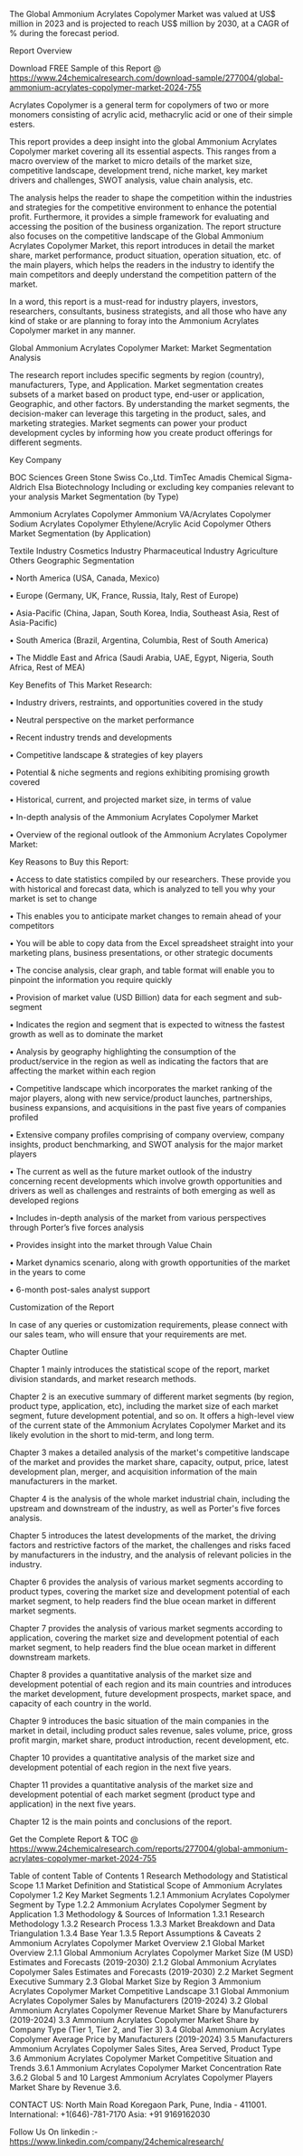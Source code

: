 The Global Ammonium Acrylates Copolymer Market was valued at US$ million in 2023 and is projected to reach US$ million by 2030, at a CAGR of % during the forecast period.

Report Overview

Download FREE Sample of this Report @ https://www.24chemicalresearch.com/download-sample/277004/global-ammonium-acrylates-copolymer-market-2024-755

Acrylates Copolymer is a general term for copolymers of two or more monomers consisting of acrylic acid, methacrylic acid or one of their simple esters.

This report provides a deep insight into the global Ammonium Acrylates Copolymer market covering all its essential aspects. This ranges from a macro overview of the market to micro details of the market size, competitive landscape, development trend, niche market, key market drivers and challenges, SWOT analysis, value chain analysis, etc.

The analysis helps the reader to shape the competition within the industries and strategies for the competitive environment to enhance the potential profit. Furthermore, it provides a simple framework for evaluating and accessing the position of the business organization. The report structure also focuses on the competitive landscape of the Global Ammonium Acrylates Copolymer Market, this report introduces in detail the market share, market performance, product situation, operation situation, etc. of the main players, which helps the readers in the industry to identify the main competitors and deeply understand the competition pattern of the market.

In a word, this report is a must-read for industry players, investors, researchers, consultants, business strategists, and all those who have any kind of stake or are planning to foray into the Ammonium Acrylates Copolymer market in any manner.

Global Ammonium Acrylates Copolymer Market: Market Segmentation Analysis

The research report includes specific segments by region (country), manufacturers, Type, and Application. Market segmentation creates subsets of a market based on product type, end-user or application, Geographic, and other factors. By understanding the market segments, the decision-maker can leverage this targeting in the product, sales, and marketing strategies. Market segments can power your product development cycles by informing how you create product offerings for different segments.

Key Company

BOC Sciences
Green Stone Swiss Co.,Ltd.
TimTec
Amadis Chemical
Sigma-Aldrich
Elsa Biotechnology
Including or excluding key companies relevant to your analysis
Market Segmentation (by Type)

Ammonium Acrylates Copolymer
Ammonium VA/Acrylates Copolymer
Sodium Acrylates Copolymer
Ethylene/Acrylic Acid Copolymer
Others
Market Segmentation (by Application)

Textile Industry
Cosmetics Industry
Pharmaceutical Industry
Agriculture
Others
Geographic Segmentation

• North America (USA, Canada, Mexico)

• Europe (Germany, UK, France, Russia, Italy, Rest of Europe)

• Asia-Pacific (China, Japan, South Korea, India, Southeast Asia, Rest of Asia-Pacific)

• South America (Brazil, Argentina, Columbia, Rest of South America)

• The Middle East and Africa (Saudi Arabia, UAE, Egypt, Nigeria, South Africa, Rest of MEA)

Key Benefits of This Market Research:

• Industry drivers, restraints, and opportunities covered in the study

• Neutral perspective on the market performance

• Recent industry trends and developments

• Competitive landscape & strategies of key players

• Potential & niche segments and regions exhibiting promising growth covered

• Historical, current, and projected market size, in terms of value

• In-depth analysis of the Ammonium Acrylates Copolymer Market

• Overview of the regional outlook of the Ammonium Acrylates Copolymer Market:

Key Reasons to Buy this Report:

• Access to date statistics compiled by our researchers. These provide you with historical and forecast data, which is analyzed to tell you why your market is set to change

• This enables you to anticipate market changes to remain ahead of your competitors

• You will be able to copy data from the Excel spreadsheet straight into your marketing plans, business presentations, or other strategic documents

• The concise analysis, clear graph, and table format will enable you to pinpoint the information you require quickly

• Provision of market value (USD Billion) data for each segment and sub-segment

• Indicates the region and segment that is expected to witness the fastest growth as well as to dominate the market

• Analysis by geography highlighting the consumption of the product/service in the region as well as indicating the factors that are affecting the market within each region

• Competitive landscape which incorporates the market ranking of the major players, along with new service/product launches, partnerships, business expansions, and acquisitions in the past five years of companies profiled

• Extensive company profiles comprising of company overview, company insights, product benchmarking, and SWOT analysis for the major market players

• The current as well as the future market outlook of the industry concerning recent developments which involve growth opportunities and drivers as well as challenges and restraints of both emerging as well as developed regions

• Includes in-depth analysis of the market from various perspectives through Porter’s five forces analysis

• Provides insight into the market through Value Chain

• Market dynamics scenario, along with growth opportunities of the market in the years to come

• 6-month post-sales analyst support

Customization of the Report

In case of any queries or customization requirements, please connect with our sales team, who will ensure that your requirements are met.

Chapter Outline

Chapter 1 mainly introduces the statistical scope of the report, market division standards, and market research methods.

Chapter 2 is an executive summary of different market segments (by region, product type, application, etc), including the market size of each market segment, future development potential, and so on. It offers a high-level view of the current state of the Ammonium Acrylates Copolymer Market and its likely evolution in the short to mid-term, and long term.

Chapter 3 makes a detailed analysis of the market's competitive landscape of the market and provides the market share, capacity, output, price, latest development plan, merger, and acquisition information of the main manufacturers in the market.

Chapter 4 is the analysis of the whole market industrial chain, including the upstream and downstream of the industry, as well as Porter's five forces analysis.

Chapter 5 introduces the latest developments of the market, the driving factors and restrictive factors of the market, the challenges and risks faced by manufacturers in the industry, and the analysis of relevant policies in the industry.

Chapter 6 provides the analysis of various market segments according to product types, covering the market size and development potential of each market segment, to help readers find the blue ocean market in different market segments.

Chapter 7 provides the analysis of various market segments according to application, covering the market size and development potential of each market segment, to help readers find the blue ocean market in different downstream markets.

Chapter 8 provides a quantitative analysis of the market size and development potential of each region and its main countries and introduces the market development, future development prospects, market space, and capacity of each country in the world.

Chapter 9 introduces the basic situation of the main companies in the market in detail, including product sales revenue, sales volume, price, gross profit margin, market share, product introduction, recent development, etc.

Chapter 10 provides a quantitative analysis of the market size and development potential of each region in the next five years.

Chapter 11 provides a quantitative analysis of the market size and development potential of each market segment (product type and application) in the next five years.

Chapter 12 is the main points and conclusions of the report.

Get the Complete Report & TOC @ https://www.24chemicalresearch.com/reports/277004/global-ammonium-acrylates-copolymer-market-2024-755

Table of content
Table of Contents
1 Research Methodology and Statistical Scope
1.1 Market Definition and Statistical Scope of Ammonium Acrylates Copolymer
1.2 Key Market Segments
1.2.1 Ammonium Acrylates Copolymer Segment by Type
1.2.2 Ammonium Acrylates Copolymer Segment by Application
1.3 Methodology & Sources of Information
1.3.1 Research Methodology
1.3.2 Research Process
1.3.3 Market Breakdown and Data Triangulation
1.3.4 Base Year
1.3.5 Report Assumptions & Caveats
2 Ammonium Acrylates Copolymer Market Overview
2.1 Global Market Overview
2.1.1 Global Ammonium Acrylates Copolymer Market Size (M USD) Estimates and Forecasts (2019-2030)
2.1.2 Global Ammonium Acrylates Copolymer Sales Estimates and Forecasts (2019-2030)
2.2 Market Segment Executive Summary
2.3 Global Market Size by Region
3 Ammonium Acrylates Copolymer Market Competitive Landscape
3.1 Global Ammonium Acrylates Copolymer Sales by Manufacturers (2019-2024)
3.2 Global Ammonium Acrylates Copolymer Revenue Market Share by Manufacturers (2019-2024)
3.3 Ammonium Acrylates Copolymer Market Share by Company Type (Tier 1, Tier 2, and Tier 3)
3.4 Global Ammonium Acrylates Copolymer Average Price by Manufacturers (2019-2024)
3.5 Manufacturers Ammonium Acrylates Copolymer Sales Sites, Area Served, Product Type
3.6 Ammonium Acrylates Copolymer Market Competitive Situation and Trends
3.6.1 Ammonium Acrylates Copolymer Market Concentration Rate
3.6.2 Global 5 and 10 Largest Ammonium Acrylates Copolymer Players Market Share by Revenue
3.6.

CONTACT US:
North Main Road Koregaon Park, Pune, India - 411001.
International: +1(646)-781-7170
Asia: +91 9169162030

Follow Us On linkedin :- https://www.linkedin.com/company/24chemicalresearch/
